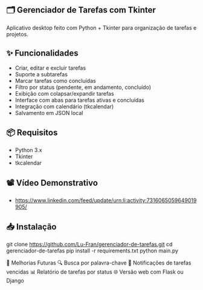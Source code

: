 ## 🗂️ Gerenciador de Tarefas com Tkinter

Aplicativo desktop feito com Python + Tkinter para organização de tarefas e projetos.

## ✨ Funcionalidades

- Criar, editar e excluir tarefas
- Suporte a subtarefas
- Marcar tarefas como concluídas
- Filtro por status (pendente, em andamento, concluído)
- Exibição com colapsar/expandir tarefas
- Interface com abas para tarefas ativas e concluídas
- Integração com calendário (tkcalendar)
- Salvamento em JSON local

## 📦 Requisitos

- Python 3.x
- Tkinter
- tkcalendar

## 📽️ Vídeo Demonstrativo
- https://www.linkedin.com/feed/update/urn:li:activity:7316065059649019905/

## 📥 Instalação

git clone https://github.com/Lu-Fran/gerenciador-de-tarefas.git
cd gerenciador-de-tarefas
pip install -r requirements.txt
python main.py

📌 Melhorias Futuras
🔍 Busca por palavra-chave
📆 Notificações de tarefas vencidas
📊 Relatório de tarefas por status
🌐 Versão web com Flask ou Django

